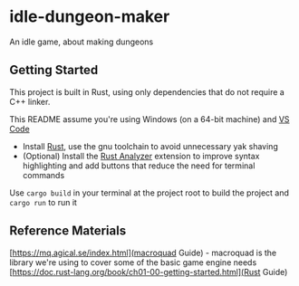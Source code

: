 # idle-dungeon-maker
An idle game, about making dungeons

## Getting Started
This project is built in Rust, using only dependencies that do not require a C++ linker. 

This README assume you're using Windows (on a 64-bit machine) and [VS Code](https://code.visualstudio.com/)

- Install [Rust](https://www.rust-lang.org/tools/install), use the gnu toolchain to avoid unnecessary yak shaving
- (Optional) Install the [Rust Analyzer](https://marketplace.visualstudio.com/items?itemName=rust-lang.rust-analyzer) extension to improve syntax highlighting and add buttons that reduce the need for terminal commands

Use `cargo build` in your terminal at the project root to build the project and `cargo run` to run it

## Reference Materials

[https://mq.agical.se/index.html](macroquad Guide) - macroquad is the library we're using to cover some of the basic game engine needs
[https://doc.rust-lang.org/book/ch01-00-getting-started.html](Rust Guide)
